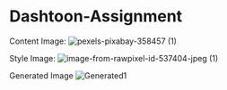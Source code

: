 # Dashtoon-Assignment
Content Image:
![pexels-pixabay-358457 (1)](https://github.com/PrashivS/Dashtoon-Assignment/assets/105016739/4b3c3667-fd17-483e-affc-6d1965fda958)


Style Image:
![image-from-rawpixel-id-537404-jpeg (1)](https://github.com/PrashivS/Dashtoon-Assignment/assets/105016739/aed7868e-08df-4f72-ade2-5102c53d586a)


Generated Image
![Generated1](https://github.com/PrashivS/Dashtoon-Assignment/assets/105016739/f15d6406-a28b-404e-b46d-f32d68b67d1c)

